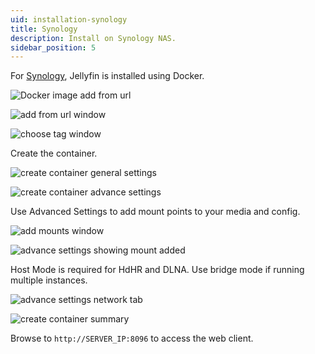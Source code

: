 ```yaml
---
uid: installation-synology
title: Synology
description: Install on Synology NAS.
sidebar_position: 5
---
```


For [Synology](https://www.synology.com/en-us/dsm), Jellyfin is installed using Docker.

![Docker image add from url](/images/docs/install-synology-1.png)

![add from url window](/images/docs/install-synology-2.png)

![choose tag window](/images/docs/install-synology-3.png)

Create the container.

![create container general settings](/images/docs/install-synology-4.png)

![create container advance settings](/images/docs/install-synology-5.png)

Use Advanced Settings to add mount points to your media and config.

![add mounts window](/images/docs/install-synology-6.png)

![advance settings showing mount added](/images/docs/install-synology-7.png)

Host Mode is required for HdHR and DLNA. Use bridge mode if running multiple instances.

![advance settings network tab](/images/docs/install-synology-8.png)

![create container summary](/images/docs/install-synology-9.png)

Browse to `http://SERVER_IP:8096` to access the web client.
